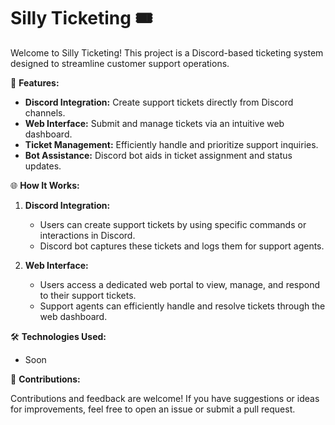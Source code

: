 # Silly Ticketing 🎟️

Welcome to Silly Ticketing! This project is a Discord-based ticketing system designed to streamline customer support operations.

🚀 **Features:**

- **Discord Integration:** Create support tickets directly from Discord channels.
- **Web Interface:** Submit and manage tickets via an intuitive web dashboard.
- **Ticket Management:** Efficiently handle and prioritize support inquiries.
- **Bot Assistance:** Discord bot aids in ticket assignment and status updates.

🌐 **How It Works:**

1. **Discord Integration:**
   - Users can create support tickets by using specific commands or interactions in Discord.
   - Discord bot captures these tickets and logs them for support agents.

2. **Web Interface:**
   - Users access a dedicated web portal to view, manage, and respond to their support tickets.
   - Support agents can efficiently handle and resolve tickets through the web dashboard.

🛠️ **Technologies Used:**

- Soon

🙌 **Contributions:**

Contributions and feedback are welcome! If you have suggestions or ideas for improvements, feel free to open an issue or submit a pull request.
